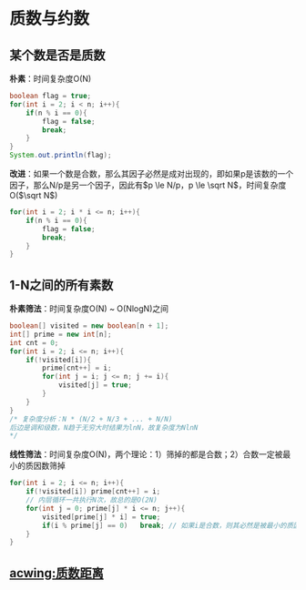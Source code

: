 # 质数与约数

## 某个数是否是质数

**朴素**：时间复杂度O(N)

```java
boolean flag = true;
for(int i = 2; i < n; i++){
    if(n % i == 0){
        flag = false;
        break;
    }
}
System.out.println(flag);
```

**改进**：如果一个数是合数，那么其因子必然是成对出现的，即如果p是该数的一个因子，那么N/p是另一个因子，因此有$p \le N/p，p \le \sqrt N$，时间复杂度O($\sqrt N$)

```java
for(int i = 2; i * i <= n; i++){
    if(n % i == 0){
        flag = false;
        break;
    }
}
```

## 1-N之间的所有素数

**朴素筛法**：时间复杂度O(N) ~ O(NlogN)之间

```java
boolean[] visited = new boolean[n + 1];
int[] prime = new int[n];
int cnt = 0;
for(int i = 2; i <= n; i++){
    if(!visited[i]){
        prime[cnt++] = i;
        for(int j = i; j <= n; j += i){
            visited[j] = true;
        }
    }
}
/* 复杂度分析：N * (N/2 + N/3 + ... + N/N) 
后边是调和级数，N趋于无穷大时结果为lnN，故复杂度为NlnN
*/
```

**线性筛法**：时间复杂度O(N)，两个理论：1）筛掉的都是合数；2）合数一定被最小的质因数筛掉

```java
for(int i = 2; i <= n; i++){
    if(!visited[i])	prime[cnt++] = i;
    // 内层循环一共执行N次，故总的是O(2N)
    for(int j = 0; prime[j] * i <= n; j++){
        visited[prime[j] * i] = true;
        if(i % prime[j] == 0)	break; // 如果i是合数，则其必然是被最小的质因数筛掉，因此每个数只会被标记一次
    }
}
```

## [acwing:质数距离](https://www.acwing.com/problem/content/description/198/)



